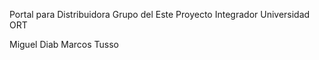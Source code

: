 Portal para Distribuidora Grupo del Este
Proyecto Integrador
Universidad ORT

Miguel Diab
Marcos Tusso